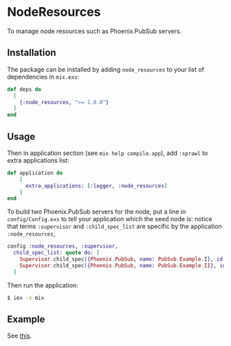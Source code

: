# NodeResources
To manage node resources such as Phoenix.PubSub servers.

## Installation

The package can be installed by adding `node_resources` to your list of dependencies in `mix.exs`:

```elixir
def deps do
  [
    {:node_resources, ">= 1.0.0"}
  ]
end
```

## Usage

Then in application section (see `mix help compile.app`), add `:sprawl` to extra applications list:

```elixir
def application do
    [
      extra_applications: [:logger, :node_resources]
    ]
end
```

To build two Phoenix.PubSub servers for the node, put a line in `config/Config.exs` to tell your application which the seed node is: notice that terms `:supervisor` and `:child_spec_list` are specific by the application `:node_resources`,

```elixir
config :node_resources, :supervisor,
  child_spec_list: quote do: [
    Supervisor.child_spec({Phoenix.PubSub, name: PubSub.Example.I}, id: :pub_0),
    Supervisor.child_spec({Phoenix.PubSub, name: PubSub.Example.II}, id: :pub_1)
  ]
```

Then run the application:

```sh
$ iex -s mix
```

## Example

See [this](https://github.com/YauHsien/tree/main/example).
